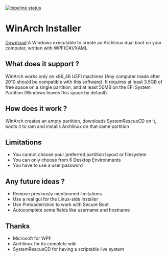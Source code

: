 [![pipeline status](https://gitlab.com/srgoti/winarch-installer/badges/master/pipeline.svg)](https://gitlab.com/srgoti/winarch-installer/-/commits/master)
# WinArch Installer
[Download](https://gitlab.com/srgoti/winarch-installer/-/releases)
A Windows executable to create an Archlinux dual boot on your computer, written with WPF(C#)/XAML.

## What does it support ?
WinArch works only on x86_46 UEFI machines (Any computer made after 2010 should be compatible with this software).
It requires at least 3.5GB of free space on a single partition, and at least 50MB on the EFI System Partition (Windows leaves this space by default).

## How does it work ?
WinArch creates an empty partition, downloads SystemRescueCD on it, boots it to ram and installs Archlinux on that same partition

## Limitations
- You cannot choose your preferred partition layout or filesystem
- You can only choose from 6 Desktop Environments
- You have to use a user password

## Any future ideas ?
- Remove previously mentionned limitations
- Use a real gui for the Linux-side installer
- Use Preloader/shim to work with Secure Boot
- Autocomplete some fields like username and hostname

## Thanks
- Microsoft for WPF
- Archlinux for its complete wiki
- SystemRescueCD for having a scriptable live system
